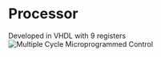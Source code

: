 # Processor 

Developed in VHDL with 9 registers
![Multiple Cycle Microprogrammed Control](https://images.slideplayer.com/26/8549248/slides/slide_14.jpg)
